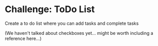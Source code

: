 # Challenge: ToDo List

Create a to do list where you can add tasks and complete tasks

(We haven't talked about checkboxes yet… might be worth including a reference here…)
